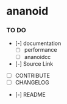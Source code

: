 ananoid
===

### TO DO

- [-] documentation
  - [ ] performance
  - [ ] ananoidcc
- [-] Source Link
- [ ] CONTRIBUTE
- [ ] CHANGELOG
- [-] README
